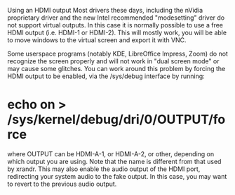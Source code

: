 Using an HDMI output
Most drivers these days, including the nVidia proprietary driver and the new Intel recommended "modesetting" driver do not support virtual outputs. In this case it is normally possible to use a free HDMI output (i.e. HDMI-1 or HDMI-2). This will mostly work, you will be able to move windows to the virtual screen and export it with VNC.

Some userspace programs (notably KDE, LibreOffice Impress, Zoom) do not recognize the screen properly and will not work in "dual screen mode" or may cause some glitches. You can work around this problem by forcing the HDMI output to be enabled, via the /sys/debug interface by running:

# echo on > /sys/kernel/debug/dri/0/OUTPUT/force
where OUTPUT can be HDMI-A-1, or HDMI-A-2, or other, depending on which output you are using. Note that the name is different from that used by xrandr. This may also enable the audio output of the HDMI port, redirecting your system audio to the fake output. In this case, you may want to revert to the previous audio output.
